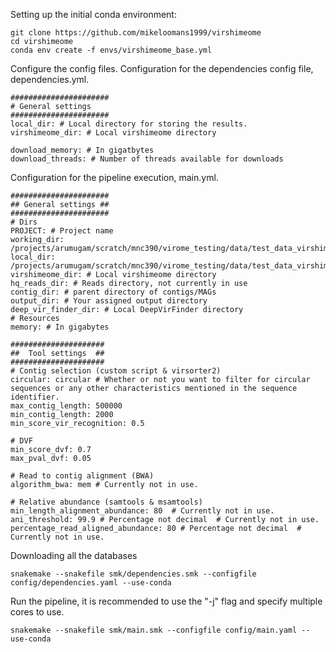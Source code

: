 
Setting up the initial conda environment:
```console
git clone https://github.com/mikeloomans1999/virshimeome
cd virshimeome
conda env create -f envs/virshimeome_base.yml
```

Configure the config files.
Configuration for the dependencies config file, dependencies.yml.

```
######################
# General settings
######################
local_dir: # Local directory for storing the results. 
virshimeome_dir: # Local virshimeome directory

download_memory: # In gigatbytes
download_threads: # Number of threads available for downloads

```

Configuration for the pipeline execution, main.yml.
```
######################
## General settings ##
######################
# Dirs
PROJECT: # Project name
working_dir: /projects/arumugam/scratch/mnc390/virome_testing/data/test_data_virshimeome
local_dir: /projects/arumugam/scratch/mnc390/virome_testing/data/test_data_virshimeome
virshimeome_dir: # Local virshimeome directory 
hq_reads_dir: # Reads directory, not currently in use
contig_dir: # parent directory of contigs/MAGs
output_dir: # Your assigned output directory
deep_vir_finder_dir: # Local DeepVirFinder directory
# Resources 
memory: # In gigabytes

#####################
##  Tool settings  ##
#####################
# Contig selection (custom script & virsorter2)
circular: circular # Whether or not you want to filter for circular sequences or any other characteristics mentioned in the sequence identifier. 
max_contig_length: 500000
min_contig_length: 2000
min_score_vir_recognition: 0.5

# DVF
min_score_dvf: 0.7
max_pval_dvf: 0.05

# Read to contig alignment (BWA)
algorithm_bwa: mem # Currently not in use. 

# Relative abundance (samtools & msamtools)
min_length_alignment_abundance: 80  # Currently not in use. 
ani_threshold: 99.9 # Percentage not decimal  # Currently not in use. 
percentage_read_aligned_abundance: 80 # Percentage not decimal  # Currently not in use. 
```

Downloading all the databases
```console
snakemake --snakefile smk/dependencies.smk --configfile config/dependencies.yaml --use-conda
```

Run the pipeline, it is recommended to use the "-j" flag and specify multiple cores to use.
```console
snakemake --snakefile smk/main.smk --configfile config/main.yaml --use-conda
```
